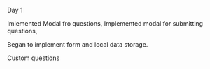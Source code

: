 Day 1

Imlemented Modal fro questions, Implemented modal for submitting questions,

Began to implement form and local data storage.

Custom questions 
